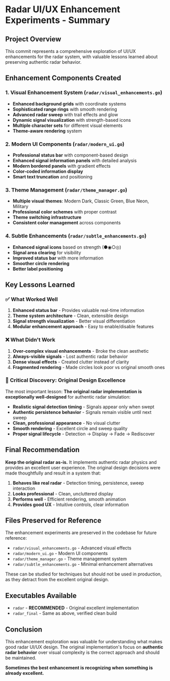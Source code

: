 # Radar UI/UX Enhancement Experiments - Summary

## Project Overview
This commit represents a comprehensive exploration of UI/UX enhancements for the radar system, with valuable lessons learned about preserving authentic radar behavior.

## Enhancement Components Created

### 1. Visual Enhancement System (`radar/visual_enhancements.go`)
- **Enhanced background grids** with coordinate systems
- **Sophisticated range rings** with smooth rendering
- **Advanced radar sweep** with trail effects and glow
- **Dynamic signal visualization** with strength-based icons
- **Multiple character sets** for different visual elements
- **Theme-aware rendering** system

### 2. Modern UI Components (`radar/modern_ui.go`)
- **Professional status bar** with component-based design
- **Enhanced signal information panels** with detailed analysis
- **Modern bordered panels** with gradient effects
- **Color-coded information display**
- **Smart text truncation** and positioning

### 3. Theme Management (`radar/theme_manager.go`)
- **Multiple visual themes**: Modern Dark, Classic Green, Blue Neon, Military
- **Professional color schemes** with proper contrast
- **Theme switching infrastructure**
- **Consistent color management** across components

### 4. Subtle Enhancements (`radar/subtle_enhancements.go`)
- **Enhanced signal icons** based on strength (●◉○◎)
- **Signal area clearing** for visibility
- **Improved status bar** with more information
- **Smoother circle rendering**
- **Better label positioning**

## Key Lessons Learned

### ✅ **What Worked Well**
1. **Enhanced status bar** - Provides valuable real-time information
2. **Theme system architecture** - Clean, extensible design
3. **Signal strength visualization** - Better visual differentiation
4. **Modular enhancement approach** - Easy to enable/disable features

### ❌ **What Didn't Work**
1. **Over-complex visual enhancements** - Broke the clean aesthetic
2. **Always-visible signals** - Lost authentic radar behavior
3. **Dense visual effects** - Created clutter instead of clarity
4. **Fragmented rendering** - Made circles look poor vs original smooth ones

### 🎯 **Critical Discovery: Original Design Excellence**

The most important lesson: **The original radar implementation is exceptionally well-designed** for authentic radar simulation:

- **Realistic signal detection timing** - Signals appear only when swept
- **Authentic persistence behavior** - Signals remain visible until next sweep
- **Clean, professional appearance** - No visual clutter
- **Smooth rendering** - Excellent circle and sweep quality
- **Proper signal lifecycle** - Detection → Display → Fade → Rediscover

## Final Recommendation

**Keep the original radar as-is.** It implements authentic radar physics and provides an excellent user experience. The original design decisions were made thoughtfully and result in a system that:

1. **Behaves like real radar** - Detection timing, persistence, sweep interaction
2. **Looks professional** - Clean, uncluttered display
3. **Performs well** - Efficient rendering, smooth animation
4. **Provides good UX** - Intuitive controls, clear information

## Files Preserved for Reference

The enhancement experiments are preserved in the codebase for future reference:
- `radar/visual_enhancements.go` - Advanced visual effects
- `radar/modern_ui.go` - Modern UI components  
- `radar/theme_manager.go` - Theme management system
- `radar/subtle_enhancements.go` - Minimal enhancement alternatives

These can be studied for techniques but should not be used in production, as they detract from the excellent original design.

## Executables Available

- `radar` - **RECOMMENDED** - Original excellent implementation
- `radar_final` - Same as above, verified clean build

## Conclusion

This enhancement exploration was valuable for understanding what makes good radar UI/UX design. The original implementation's focus on **authentic radar behavior** over visual complexity is the correct approach and should be maintained.

**Sometimes the best enhancement is recognizing when something is already excellent.** 